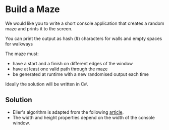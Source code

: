 # Build a Maze

We would like you to write a short console application that creates a random maze and prints it to the screen.

You can print the output as hash (#) characters for walls and empty spaces for walkways

The maze must:

- have a start and a finish on different edges of the window
- have at least one valid path through the maze
- be generated at runtime with a new randomised output each time

Ideally the solution will be written in C#.

## Solution

- Eller's algorithm is adapted from the following [article](http://www.neocomputer.org/projects/eller.html).
- The width and height properties depend on the width of the console window.
